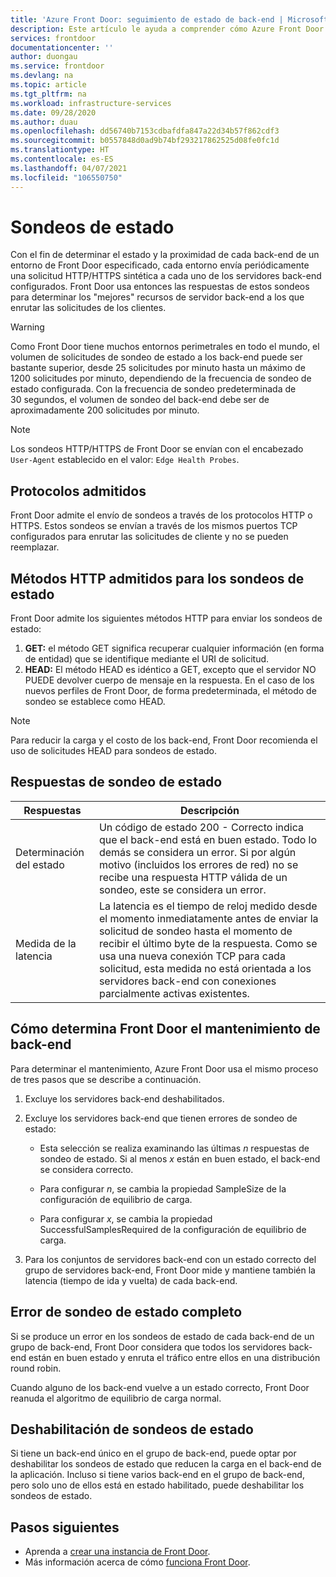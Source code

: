 ```yaml
---
title: 'Azure Front Door: seguimiento de estado de back-end | Microsoft Docs'
description: Este artículo le ayuda a comprender cómo Azure Front Door supervisa el estado de los servidores back-end.
services: frontdoor
documentationcenter: ''
author: duongau
ms.service: frontdoor
ms.devlang: na
ms.topic: article
ms.tgt_pltfrm: na
ms.workload: infrastructure-services
ms.date: 09/28/2020
ms.author: duau
ms.openlocfilehash: dd56740b7153cdbafdfa847a22d34b57f862cdf3
ms.sourcegitcommit: b0557848d0ad9b74bf293217862525d08fe0fc1d
ms.translationtype: HT
ms.contentlocale: es-ES
ms.lasthandoff: 04/07/2021
ms.locfileid: "106550750"
---
```

# <a name="health-probes"></a>Sondeos de estado

Con el fin de determinar el estado y la proximidad de cada back-end de un entorno de Front Door especificado, cada entorno envía periódicamente una solicitud HTTP/HTTPS sintética a cada uno de los servidores back-end configurados. Front Door usa entonces las respuestas de estos sondeos para determinar los "mejores" recursos de servidor back-end a los que enrutar las solicitudes de los clientes. 

> [!WARNING]
> Como Front Door tiene muchos entornos perimetrales en todo el mundo, el volumen de solicitudes de sondeo de estado a los back-end puede ser bastante superior, desde 25 solicitudes por minuto hasta un máximo de 1200 solicitudes por minuto, dependiendo de la frecuencia de sondeo de estado configurada. Con la frecuencia de sondeo predeterminada de 30 segundos, el volumen de sondeo del back-end debe ser de aproximadamente 200 solicitudes por minuto.

> [!NOTE]
> Los sondeos HTTP/HTTPS de Front Door se envían con el encabezado `User-Agent` establecido en el valor: `Edge Health Probes`. 

## <a name="supported-protocols"></a>Protocolos admitidos

Front Door admite el envío de sondeos a través de los protocolos HTTP o HTTPS. Estos sondeos se envían a través de los mismos puertos TCP configurados para enrutar las solicitudes de cliente y no se pueden reemplazar.

## <a name="supported-http-methods-for-health-probes"></a>Métodos HTTP admitidos para los sondeos de estado

Front Door admite los siguientes métodos HTTP para enviar los sondeos de estado:

1. **GET:** el método GET significa recuperar cualquier información (en forma de entidad) que se identifique mediante el URI de solicitud.
2. **HEAD:** El método HEAD es idéntico a GET, excepto que el servidor NO PUEDE devolver cuerpo de mensaje en la respuesta. En el caso de los nuevos perfiles de Front Door, de forma predeterminada, el método de sondeo se establece como HEAD.

> [!NOTE]
> Para reducir la carga y el costo de los back-end, Front Door recomienda el uso de solicitudes HEAD para sondeos de estado.

## <a name="health-probe-responses"></a>Respuestas de sondeo de estado

| Respuestas  | Descripción | 
| ------------- | ------------- |
| Determinación del estado  |  Un código de estado 200 - Correcto indica que el back-end está en buen estado. Todo lo demás se considera un error. Si por algún motivo (incluidos los errores de red) no se recibe una respuesta HTTP válida de un sondeo, este se considera un error.|
| Medida de la latencia  | La latencia es el tiempo de reloj medido desde el momento inmediatamente antes de enviar la solicitud de sondeo hasta el momento de recibir el último byte de la respuesta. Como se usa una nueva conexión TCP para cada solicitud, esta medida no está orientada a los servidores back-end con conexiones parcialmente activas existentes.  |

## <a name="how-front-door-determines-backend-health"></a>Cómo determina Front Door el mantenimiento de back-end

Para determinar el mantenimiento, Azure Front Door usa el mismo proceso de tres pasos que se describe a continuación.

1. Excluye los servidores back-end deshabilitados.

2. Excluye los servidores back-end que tienen errores de sondeo de estado:
    * Esta selección se realiza examinando las últimas _n_ respuestas de sondeo de estado. Si al menos _x_ están en buen estado, el back-end se considera correcto.

    * Para configurar _n_, se cambia la propiedad SampleSize de la configuración de equilibrio de carga.

    * Para configurar _x_, se cambia la propiedad SuccessfulSamplesRequired de la configuración de equilibrio de carga.

3. Para los conjuntos de servidores back-end con un estado correcto del grupo de servidores back-end, Front Door mide y mantiene también la latencia (tiempo de ida y vuelta) de cada back-end.


## <a name="complete-health-probe-failure"></a>Error de sondeo de estado completo

Si se produce un error en los sondeos de estado de cada back-end de un grupo de back-end, Front Door considera que todos los servidores back-end están en buen estado y enruta el tráfico entre ellos en una distribución round robin.

Cuando alguno de los back-end vuelve a un estado correcto, Front Door reanuda el algoritmo de equilibrio de carga normal.

## <a name="disabling-health-probes"></a>Deshabilitación de sondeos de estado

Si tiene un back-end único en el grupo de back-end, puede optar por deshabilitar los sondeos de estado que reducen la carga en el back-end de la aplicación. Incluso si tiene varios back-end en el grupo de back-end, pero solo uno de ellos está en estado habilitado, puede deshabilitar los sondeos de estado.

## <a name="next-steps"></a>Pasos siguientes

- Aprenda a [crear una instancia de Front Door](quickstart-create-front-door.md).
- Más información acerca de cómo [funciona Front Door](front-door-routing-architecture.md).
